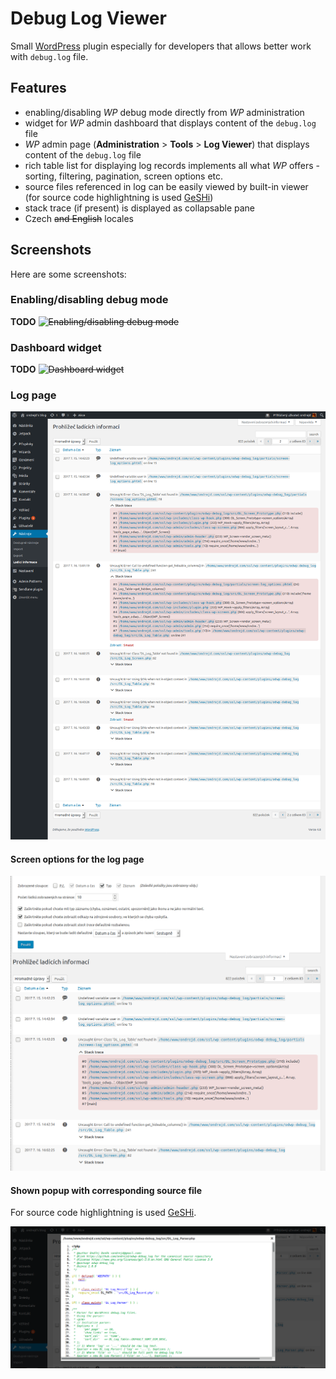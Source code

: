 # Debug Log Viewer

Small [WordPress][1] plugin especially for developers that allows better work with `debug.log` file.

## Features

* enabling/disabling _WP_ debug mode directly from _WP_ administration
* widget for _WP_ admin dashboard that displays content of the `debug.log` file
* _WP_ admin page (__Administration__ > __Tools__ > __Log Viewer__) that displays content of the `debug.log` file
* rich table list for displaying log records implements all what _WP_ offers - sorting, filtering, pagination, screen options etc.
* source files referenced in log can be easily viewed by built-in viewer (for source code highlightning is used [GeSHi][2])
* stack trace (if present) is displayed as collapsable pane
* Czech ~~and English~~ locales

## Screenshots

Here are some screenshots:

### Enabling/disabling debug mode

__TODO__ ~~![Enabling/disabling debug mode](screenshot-04.png "Enabling/disabling debug mode")~~

### Dashboard widget

__TODO__ ~~![Dashboard widget](screenshot-05.png "Dashboard widget")~~

### Log page

![Log page](screenshot-01.png "Log page")

#### Screen options for the log page

~~![Screen options](screenshot-02.png "Screen options for the log page")~~

#### Shown popup with corresponding source file

For source code highlightning is used [GeSHi][2].

~~![Popup with source file](screenshot-03.png "Popup with source file")~~


[1]: https://wordpress.org/plugins
[2]: http://qbnz.com/highlighter/
